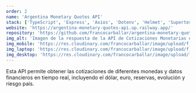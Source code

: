 ```yaml
---
order: 2
name: 'Argentina Monetary Quotes API'
stack: ['TypeScript', 'Express', 'Axios', 'Dotenv', 'Helmet', 'Supertest', 'Jest', 'Eslint']
website: 'https://argentina-monetary-quotes-api.up.railway.app/'
repository: 'https://github.com/francocarballar/argentina-monetary-quotes-api/'
img_alt: 'Imagen de la respuesta de la API de Cotizaciones Monetarias en Argentina'
img_mobile: 'https://res.cloudinary.com/francocarballar/image/upload/f_auto,q_auto/v1/portfolio/projects/argentina-monetary-quotes-api/sxww8j9qkupdbldwa00c'
img_laptop: 'https://res.cloudinary.com/francocarballar/image/upload/f_auto,q_auto/v1/portfolio/projects/argentina-monetary-quotes-api/msasexm2y1noyi0q4lpe'
img_desktop: 'https://res.cloudinary.com/francocarballar/image/upload/f_auto,q_auto/v1/portfolio/projects/argentina-monetary-quotes-api/ympfqoyhg5bauggowx80'
---
```


Esta API permite obtener las cotizaciones de diferentes monedas y datos financieros en tiempo real, incluyendo el dólar, euro, reservas, evolución y riesgo país.
